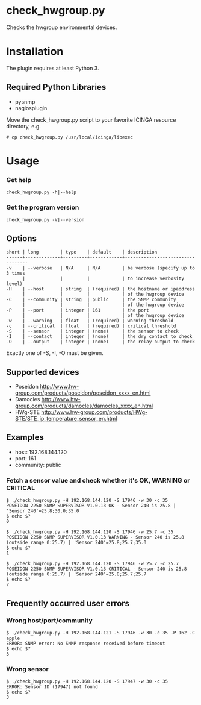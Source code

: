 # check_hwgroup.py

Checks the hwgroup environmental devices.

# Installation

The plugin requires at least Python 3.

## Required Python Libraries

* pysnmp
* nagiosplugin

Move the check_hwgroup.py script to your favorite ICINGA resource directory, e.g.

    # cp check_hwgroup.py /usr/local/icinga/libexec

# Usage

### Get help

    check_hwgroup.py -h|--help

### Get the program version

    check_hwgroup.py -V|--version

Options
-------

    short | long        | type    | default    | description
    ------+-------------+---------+------------+----------------------------------
    -v    | --verbose   | N/A     | N/A        | be verbose (specify up to 3 times
          |             |         |            | to increase verbosity level)
    -H    | --host      | string  | (required) | the hostname or ipaddress
          |             |         |            | of the hwgroup device
    -C    | --community | string  | public     | the SNMP community
          |             |         |            | of the hwgroup device
    -P    | --port      | integer | 161        | the port
          |             |         |            | of the hwgroup device
    -w    | --warning   | float   | (required) | warning threshold
    -c    | --critical  | float   | (required) | critical threshold
    -S    | --sensor    | integer | (none)     | the sensor to check
    -I    | --contact   | integer | (none)     | the dry contact to check
    -O    | --output    | integer | (none)     | the relay output to check

Exactly one of -S, -I, -O must be given.

Supported devices
-----------------

* Poseidon  http://www.hw-group.com/products/poseidon/poseidon_xxxx_en.html
* Damocles  http://www.hw-group.com/products/damocles/damocles_xxxx_en.html
* HWg-STE   http://www.hw-group.com/products/HWg-STE/STE_ip_temperature_sensor_en.html

Examples
--------

* host:      192.168.144.120
* port:      161
* community: public

### Fetch a sensor value and check whether it's OK, WARNING or CRITICAL

    $ ./check_hwgroup.py -H 192.168.144.120 -S 17946 -w 30 -c 35
    POSEIDON 2250 SNMP SUPERVISOR V1.0.13 OK - Sensor 240 is 25.8 | 'Sensor 240'=25.8;30.0;35.0
    $ echo $?
    0

    $ ./check_hwgroup.py -H 192.168.144.120 -S 17946 -w 25.7 -c 35
    POSEIDON 2250 SNMP SUPERVISOR V1.0.13 WARNING - Sensor 240 is 25.8 (outside range 0:25.7) | 'Sensor 240'=25.8;25.7;35.0
    $ echo $?
    1

    $ ./check_hwgroup.py -H 192.168.144.120 -S 17946 -w 25.7 -c 25.7
    POSEIDON 2250 SNMP SUPERVISOR V1.0.13 CRITICAL - Sensor 240 is 25.8 (outside range 0:25.7) | 'Sensor 240'=25.8;25.7;25.7
    $ echo $?
    2

Frequently occurred user errors
-------------------------------

### Wrong host/port/community

    $ ./check_hwgroup.py -H 192.168.144.121 -S 17946 -w 30 -c 35 -P 162 -C apple
    ERROR: SNMP error: No SNMP response received before timeout
    $ echo $?
    3

### Wrong sensor

    $ ./check_hwgroup.py -H 192.168.144.120 -S 17947 -w 30 -c 35
    ERROR: Sensor ID (17947) not found
    $ echo $?
    3

